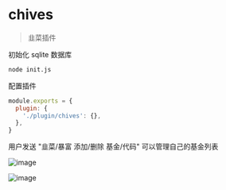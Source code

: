 # chives

> 韭菜插件

初始化 sqlite 数据库

```bash
node init.js
```

配置插件

```js
module.exports = {
  plugin: {
    './plugin/chives': {},
  },
}
```

用户发送 "韭菜/暴富 添加/删除 基金/代码" 可以管理自己的基金列表

![image](https://user-images.githubusercontent.com/8413791/119212905-0394d380-baee-11eb-8acc-8f08c4b4a04f.png)

![image](https://user-images.githubusercontent.com/8413791/119212911-0c85a500-baee-11eb-93ce-db0f715700df.png)
